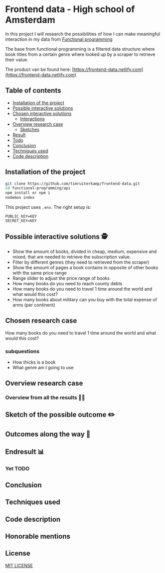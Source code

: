 # Frontend data - High school of Amsterdam

In this project I will research the possibilities of how I can make meaningful interaction in my data from [Functional programming](https://github.com/timruiterkamp/functional-programming.git)

The base from functional programming is a filtered data structure where book titles from a certain genre where looked up by a scraper to retrieve their value.


The product van be found here: [https://frontend-data.netlify.com](https://frontend-data.netlify.com)

## Table of contents

* [Installation of the project](#Installation-of-the-project)
* [Possible interactive solutions](#possible-interactive-solutions-️)
* [Chosen interactive solutions](#Chosen-interactive-solutions)
    * [Interactions](#interactions)
* [Overview research case](#Overview-research-case)
    * [Sketches](#sketch-of-the-possible-outcome-️)
* [Result](#endresult-)
* [Todo](#Yet-TODO)
* [Conclusion](#Conclusion)
* [Techniques used](#Techniques-used)
* [Code description](#Code-description)




## Installation of the project 

```bash
git clone https://github.com/timruiterkamp/frontend-data.git
cd functional-programming/api
npm install or npm i
nodemon index
```
This project uses `.env`. The right setup is:

```
PUBLIC_KEY=KEY
SECRET_KEY=KEY
```  
## Possible interactive solutions 🕵️

* Show the amount of books, divided in cheap, medium, expensive and mixed, that are needed to retrieve the subscription value. 
* Filter by different genres (they need to retrieved from the scraper)   
* Show the amount of pages a book contains in opposite of other books with the same price range 
* Range slider to adjust the price range of books  
* How many books do you need to reach county debts 
* How many books do you need to travel 1 time around the world and what would this cost?
* How many books about military can you buy with the total expense of arms (per continent)
  
## Chosen research case
How many books do you need to travel 1 time around the world and what would this cost?
  

### subquestions
* How thicks is a book
* What genre am I going to use
  
## Overview research case
  
### Overview from all the results 🕵️‍♂️
  
## Sketch of the possible outcome ✏️
  
## Outcomes along the way 🚀
  

## Endresult 📊
  
### Yet TODO
  
## Conclusion
  

## Techniques used
  

## Code description
  

## Honorable mentions
  

## License
[MIT LICENSE](license.txt)